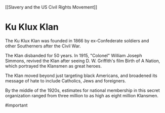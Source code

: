 [[Slavery and the US Civil Rights Movement]]
# Ku Klux Klan
The Ku Klux Klan was founded in 1866 by ex-Confederate soldiers and other Southerners after the Civil War.

The Klan disbanded for 50 years. In 1915, "Colonel" William Joseph Simmons, revived the Klan after seeing D. W. Griffith's film Birth of A Nation, which portrayed the Klansmen as great heroes. 

The Klan moved beyond just targeting black Americans, and broadened its message of hate to include Catholics, Jews and foreigners.

By the middle of the 1920s, estimates for national membership in this secret organization ranged from three million to as high as eight million Klansmen.

#important 